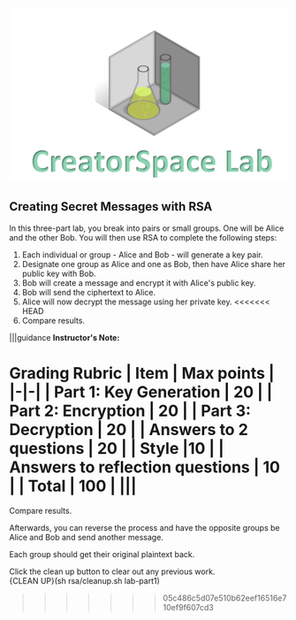 <figure class="snippetimg" style="margin: 0 auto;width:100%">
  <img src=".guides/img/LabIntro.PNG">
  </figure>


## Creating Secret Messages with RSA
In this three-part lab, you break into pairs or small groups. One will be Alice and the other Bob. You will then use RSA to complete the following steps:

1. Each individual or group - Alice and Bob - will generate a key pair.
1. Designate one group as Alice and one as Bob, then have Alice share her public key with Bob.
1. Bob will create a message and encrypt it with Alice's public key.
1. Bob will send the ciphertext to Alice.
1. Alice will now decrypt the message using her private key.
<<<<<<< HEAD
1. Compare results.

|||guidance
**Instructor's Note:**

Grading Rubric
| Item | Max points |
|-|-|
| Part 1: Key Generation |	20 |
| Part 2: Encryption |	20 |
| Part 3: Decryption |	20 |
| Answers to 2 questions	| 20 |
| Style	|10 |
| Answers to reflection questions	| 10 |
| **Total** | **100** |
|||
=======

Compare results.

Afterwards, you can reverse the process and have the opposite groups be Alice and Bob and send another message.

Each group should get their original plaintext back.

Click the clean up button to clear out any previous work.
<br>
{CLEAN UP}(sh rsa/cleanup.sh lab-part1)

>>>>>>> 05c486c5d07e510b62eef16516e710ef9f607cd3
